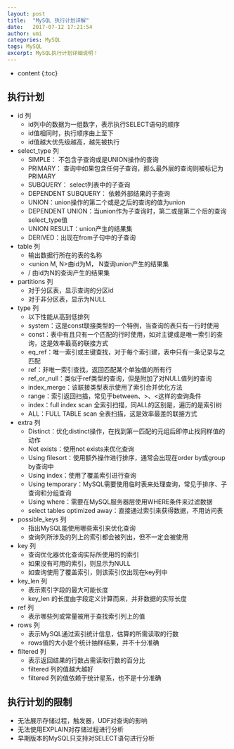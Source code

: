 ```yaml
---
layout: post
title:  "MySQL 执行计划详解"
date:   2017-07-12 17:21:54
author: umi
categories: MySQL
tags: MySQL
excerpt: MySQL执行计划详细说明！
---
```



* content
{:toc}






## 执行计划



* id 列
  * id列中的数据为一组数字，表示执行SELECT语句的顺序
  * id值相同时，执行顺序由上至下
  * id值越大优先级越高，越先被执行
* select_type 列
  * SIMPLE： 不包含子查询或是UNION操作的查询
  * PRIMARY： 查询中如果包含任何子查询，那么最外层的查询则被标记为PRIMARY
  * SUBQUERY： select列表中的子查询
  * DEPENDENT SUBQUERY： 依赖外部结果的子查询
  * UNION：union操作的第二个或是之后的查询的值为union
  * DEPENDENT UNION：当union作为子查询时，第二或是第二个后的查询select_type值
  * UNION RESULT：union产生的结果集
  * DERIVED：出现在from子句中的子查询
* table 列
  * 输出数据行所在的表的名称
  * <union M, N>由id为M， N查询union产生的结果集
  * <derivedN>/<subqueryN> 由id为N的查询产生的结果集
* partitions 列
  * 对于分区表，显示查询的分区id
  * 对于非分区表，显示为NULL
* type 列
  * 以下性能从高到低排列
  * system：这是const联接类型的一个特例，当查询的表只有一行时使用
  * const：表中有且只有一个匹配的行时使用，如对主键或是唯一索引的查询，这是效率最高的联接方式
  * eq_ref：唯一索引或主键查找，对于每个索引建，表中只有一条记录与之匹配
  * ref：非唯一索引查找，返回匹配某个单独值的所有行
  * ref_or_null：类似于ref类型的查询，但是附加了对NULL值列的查询
  * index_merge：该联接类型表示使用了索引合并优化方法
  * range：索引返回扫描，常见于between、>、<这样的查询条件
  * index：full index scan 全索引扫描，同ALL的区别是，遍历的是索引树
  * ALL：FULL TABLE scan 全表扫描，这是效率最差的联接方式
* extra 列
  * Distinct：优化distinct操作，在找到第一匹配的元组后即停止找同样值的动作
  * Not exists：使用not exists来优化查询
  * Using filesort：使用额外操作进行排序，通常会出现在order by或group by查询中
  * Using index：使用了覆盖索引进行查询
  * Using temporary：MySQL需要使用临时表来处理查询，常见于排序、子查询和分组查询
  * Using where：需要在MySQL服务器层使用WHERE条件来过滤数据
  * select tables optimized away：直接通过索引来获得数据，不用访问表
* possible_keys 列
  * 指出MySQL能使用哪些索引来优化查询
  * 查询列所涉及的列上的索引都会被列出，但不一定会被使用
* key 列
  * 查询优化器优化查询实际所使用的的索引
  * 如果没有可用的索引，则显示为NULL
  * 如查询使用了覆盖索引，则该索引仅出现在key列中
* key_len 列
  * 表示索引字段的最大可能长度
  * key_len 的长度由字段定义计算而来，并非数据的实际长度
* ref 列
  * 表示哪些列或常量被用于查找索引列上的值
* rows 列
  * 表示MySQL通过索引统计信息，估算的所需读取的行数
  * rows值的大小是个统计抽样结果，并不十分准确
* filtered 列
  * 表示返回结果的行数占需读取行数的百分比
  * filtered 列的值越大越好
  * filtered 列的值依赖于统计星系，也不是十分准确



## 执行计划的限制

* 无法展示存储过程，触发器，UDF对查询的影响
* 无法使用EXPLAIN对存储过程进行分析
* 早期版本的MySQL只支持对SELECT语句进行分析